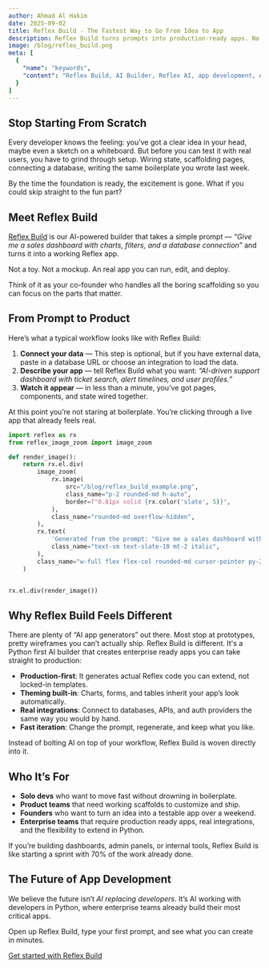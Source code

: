 ```yaml
---
author: Ahmad Al Hakim
date: 2025-09-02
title: Reflex Build - The Fastest Way to Go From Idea to App
description: Reflex Build turns prompts into production-ready apps. No boilerplate. No wasted time. Just results.
image: /blog/reflex_build.png
meta: [
  {
    "name": "keywords",
    "content": "Reflex Build, AI Builder, Reflex AI, app development, AI-generated apps, dashboards, developer productivity"
  }
]
---
```


## Stop Starting From Scratch

Every developer knows the feeling: you’ve got a clear idea in your head, maybe even a sketch on a whiteboard. But before you can test it with real users, you have to grind through setup. Wiring state, scaffolding pages, connecting a database, writing the same boilerplate you wrote last week.

By the time the foundation is ready, the excitement is gone. What if you could skip straight to the fun part?

## Meet Reflex Build

[Reflex Build](https://build.reflex.dev/) is our AI-powered builder that takes a simple prompt — *“Give me a sales dashboard with charts, filters, and a database connection”* and turns it into a working Reflex app.

Not a toy. Not a mockup. An real app you can run, edit, and deploy.

Think of it as your co-founder who handles all the boring scaffolding so you can focus on the parts that matter.

## From Prompt to Product

Here’s what a typical workflow looks like with Reflex Build:

1. **Connect your data** — This step is optional, but if you have external data, paste in a database URL or choose an integration to load the data.
2. **Describe your app** — tell Reflex Build what you want: *“AI-driven support dashboard with ticket search, alert timelines, and user profiles.”*
3. **Watch it appear** — in less than a minute, you’ve got pages, components, and state wired together.

At this point you’re not staring at boilerplate. You’re clicking through a live app that already feels real.

```python exec
import reflex as rx
from reflex_image_zoom import image_zoom

def render_image():
    return rx.el.div(
        image_zoom(
            rx.image(
                src="/blog/reflex_build_example.png",
                class_name="p-2 rounded-md h-auto",
                border=f"0.81px solid {rx.color('slate', 5)}",
            ),
            class_name="rounded-md overflow-hidden",
        ),
        rx.text(
            'Generated from the prompt: "Give me a sales dashboard with charts, filters, and a database connection."',
            class_name="text-sm text-slate-10 mt-2 italic",
        ),
        class_name="w-full flex flex-col rounded-md cursor-pointer py-2",
    )
```

```python eval

rx.el.div(render_image())

```

## Why Reflex Build Feels Different

There are plenty of “AI app generators” out there. Most stop at prototypes, pretty wireframes you can’t actually ship. Reflex Build is different. It's a Python first AI builder that creates enterprise ready apps you can take straight to production:

- **Production-first**: It generates actual Reflex code you can extend, not locked-in templates.
- **Theming built-in**: Charts, forms, and tables inherit your app’s look automatically.
- **Real integrations**: Connect to databases, APIs, and auth providers the same way you would by hand.
- **Fast iteration**: Change the prompt, regenerate, and keep what you like.

Instead of bolting AI on top of your workflow, Reflex Build is woven directly into it.

## Who It’s For

- **Solo devs** who want to move fast without drowning in boilerplate.
- **Product teams** that need working scaffolds to customize and ship.
- **Founders** who want to turn an idea into a testable app over a weekend.
- **Enterprise teams** that require production ready apps, real integrations, and the flexibility to extend in Python.

If you’re building dashboards, admin panels, or internal tools, Reflex Build is like starting a sprint with 70% of the work already done.

## The Future of App Development

We believe the future isn’t *AI replacing developers*. It’s AI working with developers in Python, where enterprise teams already build their most critical apps.

Open up Reflex Build, type your first prompt, and see what you can create in minutes.

[Get started with Reflex Build](https://reflex.dev/docs/ai-builder/overview/what-is-reflex-build)
